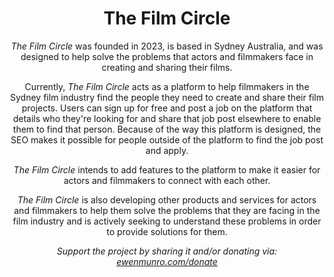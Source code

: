 <h1 align="center">The Film Circle</h1>

<p align="center"><i>The Film Circle</i> was founded in 2023, is based in Sydney Australia, and was designed to help solve the problems that actors and filmmakers face in creating and sharing their films.</p>

<p align="center">Currently, <i>The Film Circle</i> acts as a platform to help filmmakers in the Sydney film industry find the people they need to create and share their film projects. Users can sign up for free and post a job on the platform that details who they're looking for and share that job post elsewhere to enable them to find that person. Because of the way this platform is designed, the SEO makes it possible for people outside of the platform to find the job post and apply.</p>

<p align="center"><i>The Film Circle</i> intends to add features to the platform to make it easier for actors and filmmakers to connect with each other.</p>

<p align="center"><i>The Film Circle</i> is also developing other products and services for actors and filmmakers to help them solve the problems that they are facing in the film industry and is actively seeking to understand these problems in order to provide solutions for them.</p>

<p align="center"><i>Support the project by sharing it and/or donating via: <a href="https://ewenmunro.com/donate">ewenmunro.com/donate<a></i></p>
